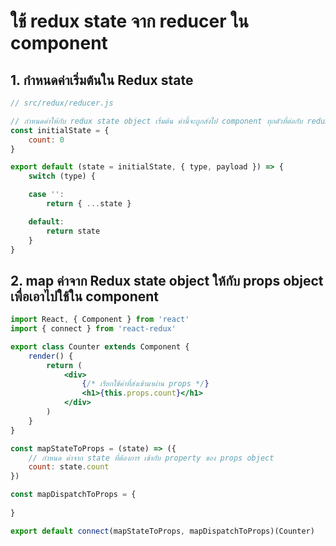 
# ใช้ redux state จาก reducer ใน component

## 1. กำหนดค่าเริ่มต้นใน Redux state

```jsx
// src/redux/reducer.js

// กำหนดค่าให้กับ redux state object เริ่มต้น ค่านี้จะถูกส่งไป component ทุกตัวที่ต่อกับ redux store ผ่าน mapStateToProps()
const initialState = {
    count: 0
}

export default (state = initialState, { type, payload }) => {
    switch (type) {

    case '':
        return { ...state }

    default:
        return state
    }
}


```

## 2. map ค่าจาก Redux state object ให้กับ props object เพื่อเอาไปใช้ใน component


```jsx
import React, { Component } from 'react'
import { connect } from 'react-redux'

export class Counter extends Component {
    render() {
        return (
            <div>
                {/* เรียกใช้ค่าที่ส่งเข้ามาผ่าน props */}
                <h1>{this.props.count}</h1>
            </div>
        )
    }
}

const mapStateToProps = (state) => ({
    // กำหนด ค่าจาก state ที่ต้องการ เข้ากับ property ของ props object
    count: state.count
})

const mapDispatchToProps = {
    
}

export default connect(mapStateToProps, mapDispatchToProps)(Counter)
```